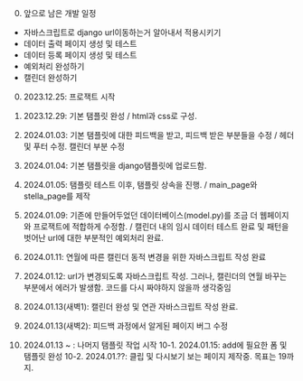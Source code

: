0. 앞으로 남은 개발 일정
- 자바스크립트로 django url이동하는거 알아내서 적용시키기
- 데이터 출력 페이지 생성 및 테스트
- 데이터 등록 페이지 생성 및 테스트
- 예외처리 완성하기
- 캘린더 완성하기


0. 2023.12.25: 프로잭트 시작

1. 2023.12.29: 기본 탬플릿 완성 / html과 css로 구성.

2. 2024.01.03: 기본 탬플릿에 대한 피드백을 받고, 피드백 받은 부분들을 수정 / 헤더 및 푸터 수정. 캘린더 부분 수정

3. 2024.01.04: 기본 탬플릿을 django탬플릿에 업로드함.

4. 2024.01.05: 탬플릿 테스트 이후, 탬플릿 상속을 진행. / main_page와 stella_page를 제작

5. 2024.01.09: 기존에 만들어두었던 데이터베이스(model.py)를 조금 더 웹페이지와 프로잭트에 적합하게 수정함. / 캘린더 내의 임시 데이터 테스트 완료 및 패턴을 벗어난 url에 대한 부분적인 예외처리 완료.

6. 2024.01.11: 연월에 따른 캘린더 동적 변경을 위한 자바스크립트 작성 완료

7. 2024.01.12: url가 변경되도록 자바스크립트 작성. 그러나, 캘린더의 연월 바꾸는 부분에서 에러가 발생함. 코드를 다시 짜야하지 않을까 생각중임

8. 2024.01.13(새벽1): 캘린더 완성 및 연관 자바스크립트 작성 완료.

9. 2024.01.13(새벽2): 피드백 과정에서 알게된 페이지 버그 수정

10. 2024.01.13 ~ : 나머지 탬플릿 작업 시작
10-1. 2024.01.15: add에 필요한 폼 및 탬플릿 완성
10-2. 2024.01.??: 클립 및 다시보기 보는 페이지 제작중. 목표는 19까지.